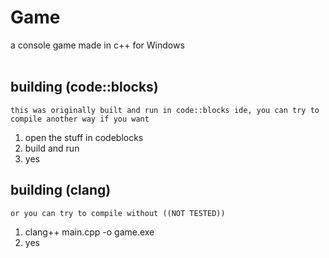 # Game
a console game made in c++ for Windows
<br><br>
## building (code::blocks)
`this was originally built and run in code::blocks ide, you can try to compile another way if you want`
1. open the stuff in codeblocks
2. build and run
3. yes<br>

## building (clang)
`or you can try to compile without ((NOT TESTED))`
1. clang++ main.cpp -o game.exe
2. yes
